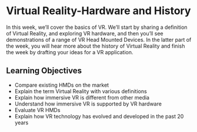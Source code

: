 # Virtual Reality-Hardware and History

In this week, we’ll cover the basics of VR. We’ll start by sharing a definition of Virtual Reality, and exploring VR hardware, and then you’ll see demonstrations of a range of VR Head Mounted Devices. In the latter part of the week, you will hear more about the history of Virtual Reality and finish the week by drafting your ideas for a VR application.

## Learning Objectives

- Compare existing HMDs on the market
- Explain the term Virtual Reality with various definitions
- Explain how immersive VR is different from other media
- Understand how immersive VR is supported by VR hardware
- Evaluate VR HMDs
- Explain how VR technology has evolved and developed in the past 20 years